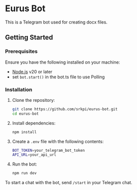 # Eurus Bot

This is a Telegram bot used for creating docx files.

## Getting Started

### Prerequisites
Ensure you have the following installed on your machine:
- [Node.js](https://nodejs.org) v20 or later
- set `bot.start()` in the bot.ts file to use Polling

### Installation
1. Clone the repository:
    ```bash
    git clone https://github.com/srkpi/eurus-bot.git
    cd eurus-bot
    ```

2. Install dependencies:
    ```bash
    npm install
    ```

3. Create a `.env` file with the following contents:
    ```bash
    BOT_TOKEN=your_telegram_bot_token
    API_URL=your_api_url
    ```

4. Run the bot:
    ```bash
    npm run dev
    ```

To start a chat with the bot, send `/start` in your Telegram chat.
